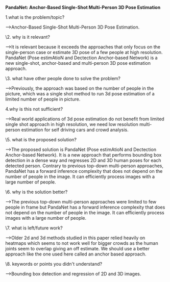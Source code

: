 ﻿**PandaNet: Anchor-Based Single-Shot Multi-Person 3D Pose Estimation**

1.what is the problem/topic?

-->Anchor-Based Single-Shot Multi-Person 3D Pose Estimation.

\2. why is it relevant? 

-->It is relevant because it exceeds the approaches that only focus on the single-person case or estimate 3D pose of a few people at high resolution. PandaNet (Pose estimAtioN and Dectection Anchor-based Network) is a new single-shot, anchor-based and multi-person 3D pose estimation approach.

\3. what have other people done to solve the problem?

-->Previously, the approach was based on the number of people in the picture, which was a single shot method to run 3d pose estimation of a limited number of people in picture.

4.why is this not sufficient?

-->Real world applications of 3d pose estimation do not benefit from limited single shot approach in high resolution, we need low resolution multi-person estimation for self driving cars and crowd analysis.


\5. what is the proposed solution? 

-->The proposed solution is PandaNet (Pose estimAtioN and Dectection Anchor-based Network). It is a new approach that performs bounding box detection in a dense way and regresses 2D and 3D human poses for each detected person. Contrary to previous top-down multi-person approaches, PandaNet has a forward inference complexity that does not depend on the number of people in the image. It can efficiently process images with a large number of people.


\6. why is the solution better?

-->The previous top-down multi-person approaches were limited to few people in frame but PandaNet has a forward inference complexity that does not depend on the number of people in the image. It can efficiently process images with a large number of people.


\7. what is left/future work? 

-->Older 2d and 3d methods studied in this paper relied heavily on heatmaps which seems to not work well for bigger crowds as the human joints seem to overlap giving an off estimate. We should use a better approach like the one used here called an anchor based approach.


\8. keywords or points you didn't understand?

-->Bounding box detection and regression of 2D and 3D images.

